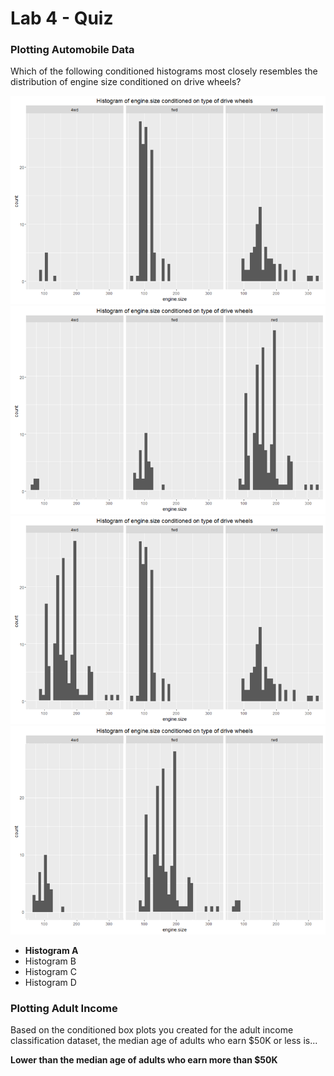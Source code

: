 # Lab 4 - Quiz

### Plotting Automobile Data

Which of the following conditioned histograms most closely resembles the distribution of engine size conditioned on drive wheels?

![](img/EngineSize1.png)
![](img/EngineSize2.png)
![](img/EngineSize3.png)
![](img/EngineSize4.png)

- **Histogram A**
- Histogram B
- Histogram C
- Histogram D

### Plotting Adult Income

Based on the conditioned box plots you created for the adult income classification dataset, the median age of adults who earn $50K or less is...

**Lower than the median age of adults who earn more than $50K**